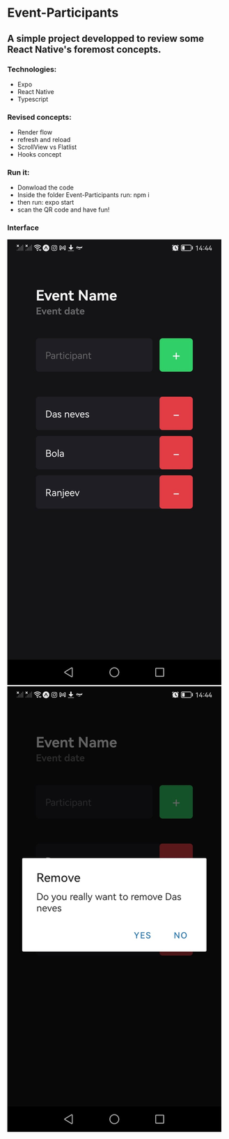 # Event-Participants

## A simple project developped to review some React Native's foremost concepts.

### Technologies:

- Expo
- React Native
- Typescript

### Revised concepts:

- Render flow
- refresh and reload
- ScrollView vs Flatlist
- Hooks concept

### Run it:

- Donwload the code
- Inside the folder Event-Participants run:
 npm i
- then run:
 expo start
- scan the QR code and have fun!

### Interface
![alt text](https://github.com/gabrieldasneves/Event-Participants/blob/main/Event-Participants/src/assets/mainscreen.jpeg?raw=true)
![alt text](https://github.com/gabrieldasneves/Event-Participants/blob/main/Event-Participants/src/assets/deletealert.jpeg?raw=true)
